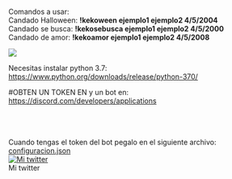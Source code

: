
Comandos a usar:
<br>
Candado Halloween: <b>!kekoween ejemplo1 ejemplo2 4/5/2004</b>
<br>
Candado se busca: <b>!kekosebusca ejemplo1 ejemplo2 4/5/2000</b>
<br>
Candado de amor: <b>!kekoamor ejemplo1 ejemplo2 4/5/2008</b>


<img src="https://i.imgur.com/qrFL1Fk.png">


Necesitas instalar python 3.7: https://www.python.org/downloads/release/python-370/

#OBTEN UN TOKEN EN y un bot en: https://discord.com/developers/applications


<br>
<br>
<br>
Cuando tengas el token del bot pegalo en el siguiente archivo:
<a href="https://github.com/jose89fcb/candados-python-habbo/blob/main/configuracion.json">configuracion.json</a>
<br>
<a title="Mi twitter" href="https://twitter.com/jose89fcb"><img src="https://i.imgur.com/QCHCEon.png" alt="Mi twitter" /></a>
<br>
Mi twitter

